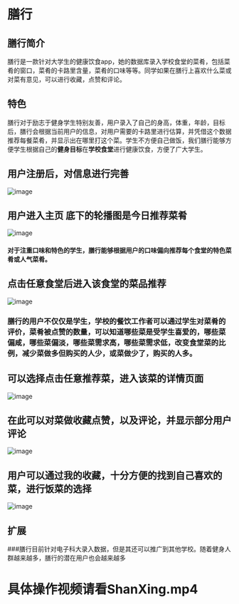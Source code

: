# 膳行
## 膳行简介
膳行是一款针对大学生的健康饮食app，她的数据库录入学校食堂的菜肴，包括菜肴的窗口，菜肴的卡路里含量，菜肴的口味等等。同学如果在膳行上喜欢什么菜或对菜有意见，可以进行收藏，点赞和评论。


## 特色
膳行对于励志于健身学生特别友善，用户录入了自己的身高，体重，年龄，目标后，膳行会根据当前用户的信息，对用户需要的卡路里进行估算，并凭借这个数据推荐每餐菜肴，并显示出在哪里打这个菜。学生不方便自己做饭，我们膳行能够方便学生根据自己的**健身目标**在**学校食堂**进行健康饮食，方便了广大学生。

## 用户注册后，对信息进行完善
![image](https://raw.githubusercontent.com/lqy136362687/ShanXing/master/markdownImg/update.jpg )

## 用户进入主页 底下的轮播图是今日推荐菜肴
![image](https://raw.githubusercontent.com/lqy136362687/ShanXing/master/markdownImg/canteen.jpg)




#### 对于注重口味和特色的学生，膳行能够根据用户的口味偏向推荐每个食堂的特色菜肴或人气菜肴。




## 点击任意食堂后进入该食堂的菜品推荐
![image](https://github.com/lqy136362687/ShanXing/raw/master/markdownImg/canteenDetail.jpg)


### 膳行的用户不仅仅是学生，学校的餐饮工作者可以通过学生对菜肴的评价，菜肴被点赞的数量，可以知道哪些菜是受学生喜爱的，哪些菜偏咸，哪些菜偏淡，哪些菜需求高，哪些菜需求低，改变食堂菜的比例，减少菜做多但购买的人少，或菜做少了，购买的人多。


## 可以选择点击任意推荐菜，进入该菜的详情页面
![image](https://raw.githubusercontent.com/lqy136362687/ShanXing/master/markdownImg/dishDetail.jpg)
## 在此可以对菜做收藏点赞，以及评论，并显示部分用户评论
![image](https://raw.githubusercontent.com/lqy136362687/ShanXing/master/markdownImg/dishDetail1.jpg)

## 用户可以通过我的收藏，十分方便的找到自己喜欢的菜，进行饭菜的选择
![image](https://raw.githubusercontent.com/lqy136362687/ShanXing/master/markdownImg/like.jpg)

## 扩展
###膳行目前针对电子科大录入数据，但是其还可以推广到其他学校。随着健身人群越来越多，膳行的潜在用户也会越来越多

# 具体操作视频请看ShanXing.mp4




